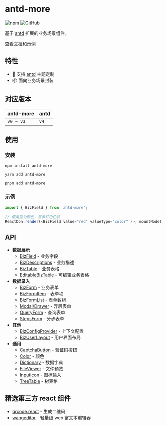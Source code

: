 # antd-more

[![npm][npm]][npm-url] ![GitHub](https://img.shields.io/github/license/doly-dev/antd-more.svg)

基于 [antd] 扩展的业务场景组件。

[查看文档和示例][site]

## 特性

- 🌈 支持 [antd] 主题定制
- 📦 面向业务场景封装

## 对应版本

| antd-more | antd |
| --------- | ---- |
| `v0 ~ v3` | `v4` |

## 使用

### 安装

```shell
npm install antd-more
```

```shell
yarn add antd-more
```

```shell
pnpm add antd-more
```

### 示例

```javascript
import { BizField } from 'antd-more';

// 值类型为颜色，显示红色色块
ReactDon.render(<BizField value="red" valueType="color" />, mountNode);
```

## API

- **数据展示**
  - [BizField] - 业务字段
  - [BizDescriptions] - 业务描述
  - [BizTable] - 业务表格
  - [EditableBizTable] - 可编辑业务表格
- **数据录入**
  - [BizForm] - 业务表单
  - [BizFormItem] - 表单项
  - [BizFormList] - 表单数组
  - [Modal/Drawer] - 浮层表单
  - [QueryForm] - 查询表单
  - [StepsForm] - 分步表单
- **其他**
  - [BizConfigProvider] - 上下文配置
  - [BizUserLayout] - 用户界面布局
- **通用**
  - [CaptchaButton] - 验证码按钮
  - [Color] - 颜色
  - [Dictionary] - 数据字典
  - [FileViewer] - 文件预览
  - [InputIcon] - 图标输入
  - [TreeTable] - 树表格

## 精选第三方 react 组件

- [qrcode.react] - 生成二维码
- [wangeditor] - 轻量级 web 富文本编辑器

[npm]: https://img.shields.io/npm/v/antd-more.svg
[npm-url]: https://npmjs.com/package/antd-more
[site]: https://doly-dev.github.io/antd-more/latest/index.html
[doly]: https://www.npmjs.com/package/doly-cli
[umi]: https://umijs.org/zh-CN
[antd]: https://ant-design.gitee.io
[captchabutton]: https://doly-dev.github.io/antd-more/refs/heads/v3/index.html#/components/captcha-button
[color]: https://doly-dev.github.io/antd-more/refs/heads/v3/index.html#/components/color
[dictionary]: https://doly-dev.github.io/antd-more/refs/heads/v3/index.html#/components/dictionary
[bizdescriptions]: https://doly-dev.github.io/antd-more/refs/heads/v3/index.html#/components/biz-descriptions
[bizfield]: https://doly-dev.github.io/antd-more/refs/heads/v3/index.html#/components/biz-field
[biztable]: https://doly-dev.github.io/antd-more/refs/heads/v3/index.html#/components/biz-table
[editablebiztable]: https://doly-dev.github.io/antd-more/refs/heads/v3/index.html#/components/editable-biz-table
[bizform]: https://doly-dev.github.io/antd-more/refs/heads/v3/index.html#/components/biz-form
[bizformitem]: https://doly-dev.github.io/antd-more/refs/heads/v3/index.html#/components/item
[bizformlist]: https://doly-dev.github.io/antd-more/refs/heads/v3/index.html#/components/list
[modal/drawer]: https://doly-dev.github.io/antd-more/refs/heads/v3/index.html#/components/modal-form
[queryform]: https://doly-dev.github.io/antd-more/refs/heads/v3/index.html#/components/query-form
[stepsform]: https://doly-dev.github.io/antd-more/refs/heads/v3/index.html#/components/steps-form
[BizConfigProvider]: https://doly-dev.github.io/antd-more/refs/heads/v3/index.html#/components/biz-config-provider
[BizUserLayout]: https://doly-dev.github.io/antd-more/refs/heads/v3/index.html#/components/biz-user-layout
[FileViewer]: https://doly-dev.github.io/antd-more/refs/heads/v3/index.html#/components/file-viewer
[InputIcon]: https://doly-dev.github.io/antd-more/refs/heads/v3/index.html#/components/input-icon
[TreeTable]: https://doly-dev.github.io/antd-more/refs/heads/v3/index.html#/components/tree-table
[what is commitlint]: https://github.com/conventional-changelog/commitlint#what-is-commitlint
[qrcode.react]: https://www.npmjs.com/package/qrcode.react
[wangeditor]: https://www.npmjs.com/package/wangeditor
